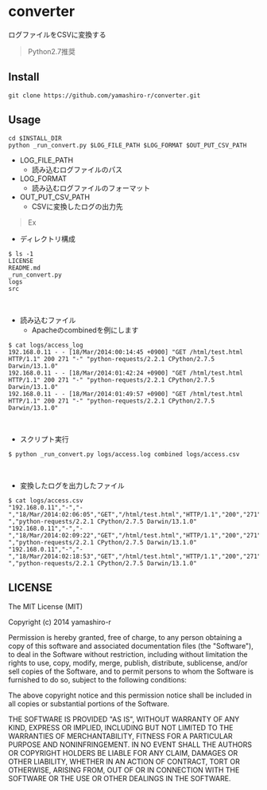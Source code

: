 converter
=====

ログファイルをCSVに変換する<br>
> Python2.7推奨

## Install

```
git clone https://github.com/yamashiro-r/converter.git
```

## Usage

```
cd $INSTALL_DIR
python _run_convert.py $LOG_FILE_PATH $LOG_FORMAT $OUT_PUT_CSV_PATH
```

* LOG_FILE_PATH
    * 読み込むログファイルのパス
* LOG_FORMAT
    * 読み込むログファイルのフォーマット
* OUT_PUT_CSV_PATH
    * CSVに変換したログの出力先

> Ex

* ディレクトリ構成
```
$ ls -1
LICENSE
README.md
_run_convert.py
logs
src
```

<br>

* 読み込むファイル
    * Apacheのcombinedを例にします

```
$ cat logs/access_log
192.168.0.11 - - [18/Mar/2014:00:14:45 +0900] "GET /html/test.html HTTP/1.1" 200 271 "-" "python-requests/2.2.1 CPython/2.7.5 Darwin/13.1.0"
192.168.0.11 - - [18/Mar/2014:01:42:24 +0900] "GET /html/test.html HTTP/1.1" 200 271 "-" "python-requests/2.2.1 CPython/2.7.5 Darwin/13.1.0"
192.168.0.11 - - [18/Mar/2014:01:49:57 +0900] "GET /html/test.html HTTP/1.1" 200 271 "-" "python-requests/2.2.1 CPython/2.7.5 Darwin/13.1.0"
```

<br>

* スクリプト実行

```
$ python _run_convert.py logs/access.log combined logs/access.csv
```

<br>

* 変換したログを出力したファイル

```
$ cat logs/access.csv
"192.168.0.11","-","-","18/Mar/2014:02:06:05","GET","/html/test.html","HTTP/1.1","200","271","-","python-requests/2.2.1 CPython/2.7.5 Darwin/13.1.0"
"192.168.0.11","-","-","18/Mar/2014:02:09:22","GET","/html/test.html","HTTP/1.1","200","271","-","python-requests/2.2.1 CPython/2.7.5 Darwin/13.1.0"
"192.168.0.11","-","-","18/Mar/2014:02:18:53","GET","/html/test.html","HTTP/1.1","200","271","-","python-requests/2.2.1 CPython/2.7.5 Darwin/13.1.0"
```

## LICENSE

The MIT License (MIT)

Copyright (c) 2014 yamashiro-r

Permission is hereby granted, free of charge, to any person obtaining a copy
of this software and associated documentation files (the "Software"), to deal
in the Software without restriction, including without limitation the rights
to use, copy, modify, merge, publish, distribute, sublicense, and/or sell
copies of the Software, and to permit persons to whom the Software is
furnished to do so, subject to the following conditions:

The above copyright notice and this permission notice shall be included in all
copies or substantial portions of the Software.

THE SOFTWARE IS PROVIDED "AS IS", WITHOUT WARRANTY OF ANY KIND, EXPRESS OR
IMPLIED, INCLUDING BUT NOT LIMITED TO THE WARRANTIES OF MERCHANTABILITY,
FITNESS FOR A PARTICULAR PURPOSE AND NONINFRINGEMENT. IN NO EVENT SHALL THE
AUTHORS OR COPYRIGHT HOLDERS BE LIABLE FOR ANY CLAIM, DAMAGES OR OTHER
LIABILITY, WHETHER IN AN ACTION OF CONTRACT, TORT OR OTHERWISE, ARISING FROM,
OUT OF OR IN CONNECTION WITH THE SOFTWARE OR THE USE OR OTHER DEALINGS IN THE
SOFTWARE.
